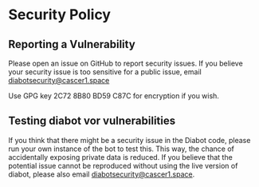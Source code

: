 # Security Policy

## Reporting a Vulnerability

Please open an issue on GitHub to report security issues. If you believe your security issue is too sensitive for a public issue, email diabotsecurity@cascer1.space

Use GPG key 2C72 8B80 BD59 C87C for encryption if you wish.

## Testing diabot vor vulnerabilities

If you think that there might be a security issue in the Diabot code, please run your own instance of the bot to test this. This way, the chance of accidentally exposing private data is reduced. 
If you believe that the potential issue cannot be reproduced without using the live version of diabot, please also email diabotsecurity@cascer1.space.

